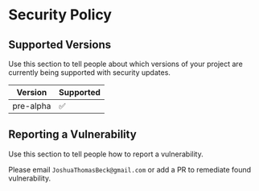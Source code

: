 # Security Policy

## Supported Versions

Use this section to tell people about which versions of your project are
currently being supported with security updates.

| Version | Supported          |
| ------- | ------------------ |
| pre-alpha   | :white_check_mark: |

## Reporting a Vulnerability

Use this section to tell people how to report a vulnerability.

Please email `JoshuaThomasBeck@gmail.com` or add a PR to remediate found vulnerability.
